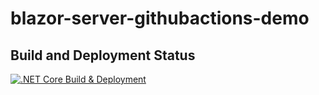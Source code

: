 # blazor-server-githubactions-demo
## Build and Deployment Status
[![.NET Core Build & Deployment](https://github.com/mohanpaladugu/blazor-server-githubactions-demo/actions/workflows/dotnet.yml/badge.svg?branch=main)](https://github.com/mohanpaladugu/blazor-server-githubactions-demo/actions/workflows/dotnet.yml)
